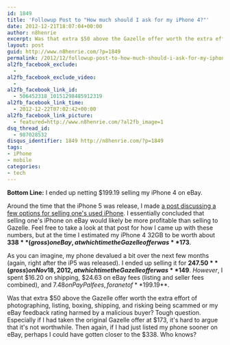 ```yaml
---
id: 1849
title: 'Followup Post to "How much should I ask for my iPhone 4?"'
date: 2012-12-21T18:07:04+00:00
author: n8henrie
excerpt: Was that extra $50 above the Gazelle offer worth the extra effort of photographing, listing, boxing, shipping, and risking being scammed or my eBay feedback rating harmed by a malicious buyer?
layout: post
guid: http://www.n8henrie.com/?p=1849
permalink: /2012/12/followup-post-to-how-much-should-i-ask-for-my-iphone-4/
al2fb_facebook_exclude:
  - 
al2fb_facebook_exclude_video:
  - 
al2fb_facebook_link_id:
  - 506452318_10151298485912319
al2fb_facebook_link_time:
  - 2012-12-22T07:02:42+00:00
al2fb_facebook_link_picture:
  - featured=http://www.n8henrie.com/?al2fb_image=1
dsq_thread_id:
  - 987028532
disqus_identifier: 1849 http://n8henrie.com/?p=1849
tags:
- iPhone
- mobile
categories:
- tech
---
```

**Bottom Line:** I ended up netting $199.19 selling my iPhone 4 on eBay.
  
<!--more-->

Around the time that the iPhone 5 was release, I made [a post discussing a few options for selling one's used iPhone](http://www.n8henrie.com/2012/08/how-much-should-i-ask-for-my-iphone-4/). I essentially concluded that selling one's iPhone on eBay would likely be more profitable than selling to Gazelle. Feel free to take a look at that post for how I came up with these numbers, but at the time I estimated my iPhone 4 32GB to be worth about **$338** (gross) on eBay, at which time the Gazelle offer was **$173**.

As you can imagine, my phone devalued a bit over the next few months (again, right after the iP5 was released). I ended up selling it for **$247.50** (gross) on Nov 18, 2012, at which time the Gazelle offer was **$149**. _However_, I spent $16.20 on shipping, $24.63 on eBay fees (listing and seller fees combined), and $7.48 on PayPal fees, for a net of **$199.19**.

Was that extra $50 above the Gazelle offer worth the extra effort of photographing, listing, boxing, shipping, and risking being scammed or my eBay feedback rating harmed by a malicious buyer? Tough question. Especially if I had taken the original Gazelle offer at $173, it's hard to argue that it's not worthwhile. Then again, if I had just listed my phone sooner on eBay, perhaps I could have gotten closer to the $338. Who knows?
